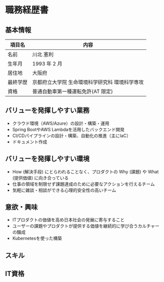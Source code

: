 # 職務経歴書

## 基本情報

| 項目名   | 内容                              |
| -------- | --------------------------------- |
| 名前     | 川北 憲利                           |
| 生年月   | 1993 年 2 月                      |
| 居住地   | 大阪府                            |
| 最終学歴 | 京都府立大学院 生命環境科学研究科 環境科学専攻    |
| 資格     | 普通自動車第一種運転免許(AT 限定) |

## バリューを発揮しやすい業務

- クラウド環境（AWS/Azure）の設計・構築・運用
- Spring BootやAWS Lambdaを活用したバックエンド開発
- CI/CDパイプラインの設計・構築、自動化の推進（主にIaC）
- ドキュメント作成

## バリューを発揮しやすい環境

- How (解決手段) にとらわれることなく、プロダクトの Why (課題) や What (提供価値) に向き合っている
- 仕事の領域を制限せず課題達成のために必要なアクションを行えるチーム
- 気軽に雑談・相談ができる心理的安全性の高いチーム

## 意欲・興味

- ITプロダクトの価値を高め日本社会の発展に寄与すること
- ユーザーの課題やプロダクトが提供する価値を継続的に学び合うカルチャーの醸成
- Kubernetesを使った構築

## スキル



## IT資格